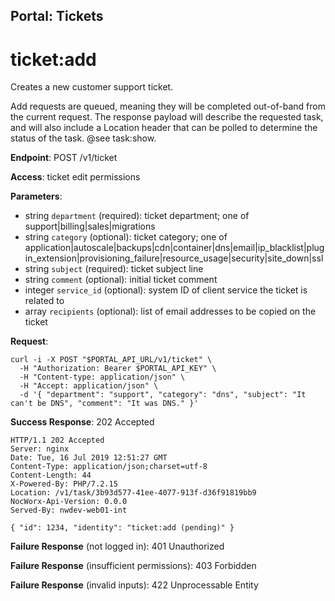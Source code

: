 Portal: Tickets
---------------

ticket:add
==========

Creates a new customer support ticket.

Add requests are queued, meaning they will be completed out-of-band from the current request. The response payload will describe the requested task, and will also include a Location header that can be polled to determine the status of the task. @see task:show.

**Endpoint**: POST /v1/ticket

**Access**: ticket edit permissions

**Parameters**:
- string `department` (required): ticket department; one of support|billing|sales|migrations
- string `category` (optional): ticket category; one of application|autoscale|backups|cdn|container|dns|email|ip_blacklist|plugin_extension|provisioning_failure|resource_usage|security|site_down|ssl
- string `subject` (required): ticket subject line
- string `comment` (optional): initial ticket comment
- integer `service_id` (optional): system ID of client service the ticket is related to
- array `recipients` (optional): list of email addresses to be copied on the ticket

**Request**:
```
curl -i -X POST "$PORTAL_API_URL/v1/ticket" \
  -H "Authorization: Bearer $PORTAL_API_KEY" \
  -H "Content-type: application/json" \
  -H "Accept: application/json" \
  -d '{ "department": "support", "category": "dns", "subject": "It can't be DNS", "comment": "It was DNS." }'
```

**Success Response**: 202 Accepted
```
HTTP/1.1 202 Accepted
Server: nginx
Date: Tue, 16 Jul 2019 12:51:27 GMT
Content-Type: application/json;charset=utf-8
Content-Length: 44
X-Powered-By: PHP/7.2.15
Location: /v1/task/3b93d577-41ee-4077-913f-d36f91819bb9
NocWorx-Api-Version: 0.0.0
Served-By: nwdev-web01-int

{ "id": 1234, "identity": "ticket:add (pending)" }
```

**Failure Response** (not logged in): 401 Unauthorized

**Failure Response** (insufficient permissions): 403 Forbidden

**Failure Response** (invalid inputs): 422 Unprocessable Entity
